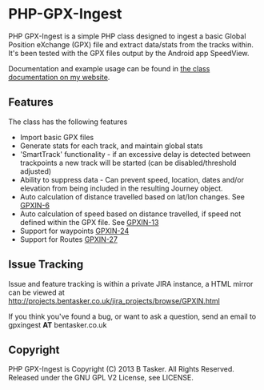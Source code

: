 PHP-GPX-Ingest
==============

PHP GPX-Ingest is a simple PHP class designed to ingest a basic Global Position eXchange (GPX) file and extract data/stats from the tracks within. It's been tested with the GPX files output by the Android app SpeedView.

Documentation and example usage can be found in [the class documentation on my website](http://www.bentasker.co.uk/documentation/development-programming/222-php-gpx-ingest).




Features
----------

The class has the following features

 - Import basic GPX files
 - Generate stats for each track, and maintain global stats
 - 'SmartTrack' functionality - if an excessive delay is detected between trackpoints a new track will be started (can be disabled/threshold adjusted)
 - Ability to suppress data - Can prevent speed, location, dates and/or elevation from being included in the resulting Journey object.
 - Auto calculation of distance travelled based on lat/lon changes. See [GPXIN-6](http://projects.bentasker.co.uk/jira_projects/browse/GPXIN-6.html)
 - Auto calculation of speed based on distance travelled, if speed not defined within the GPX file. See [GPXIN-13](http://projects.bentasker.co.uk/jira_projects/browse/GPXIN-13.html)
 - Support for waypoints [GPXIN-24](http://projects.bentasker.co.uk/jira_projects/browse/GPXIN-24.html)
 - Support for Routes [GPXIN-27](http://projects.bentasker.co.uk/jira_projects/browse/GPXIN-27.html)

 

Issue Tracking
----------------

Issue and feature tracking is within a private JIRA instance, a HTML mirror can be viewed at http://projects.bentasker.co.uk/jira_projects/browse/GPXIN.html

If you think you've found a bug, or want to ask a question, send an email to gpxingest **AT** bentasker.co.uk



Copyright
----------

PHP GPX-Ingest is Copyright (C) 2013 B Tasker. All Rights Reserved.
Released under the GNU GPL V2 License, see LICENSE.
